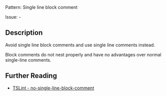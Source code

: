 Pattern: Single line block comment

Issue: -

## Description

Avoid single line block comments and use single line comments instead.

Block comments do not nest properly and have no advantages over normal single-line comments.

## Further Reading

* [TSLint - no-single-line-block-comment](https://github.com/microsoft/tslint-microsoft-contrib/blob/master/README.md#supported-rules)